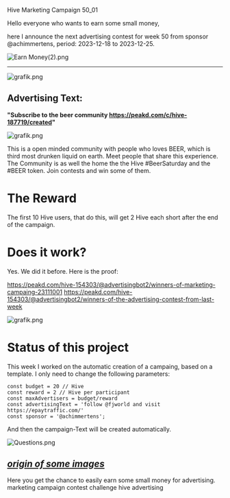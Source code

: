 Hive Marketing Campaign 50_01

Hello everyone who wants to earn some small money,

here I announce the next advertising contest for week 50 from sponsor @achimmertens, period: 2023-12-18 to 2023-12-25.

![Earn Money(2).png](https://files.peakd.com/file/peakd-hive/achimmertens/AKAr2pK3Nw7DhpREEcx2yQ1dSe3BQ4KKDFLKAWjNL9Ni952afaaKuqX68gTapsB.png)

---

![grafik.png](https://files.peakd.com/file/peakd-hive/advertisingbot2/23zbKpafXUuXqcgN1UqE4ELLLjBk6HWR7VCHXMBWeuuhHvjVr9V26Vu632H51AX3QEB1Q.png)

## Advertising Text:
**"Subscribe to the beer community https://peakd.com/c/hive-187719/created"**

![grafik.png](https://files.peakd.com/file/peakd-hive/advertisingbot2/EpnDF7XjUzRvHbukYSaPzgLofEeP2bKekjBmuA9oo8mHW8BAv1i1sGfdg5fHShUuuSn.png)

This is a open minded community with people who loves BEER, which is third most drunken liquid on earth. Meet people that share this experience. The Community is as well the home the the Hive #BeerSaturday and the #BEER token. Join contests and win some of them.


# The Reward

The first 10 Hive users, that do this, will get 2 Hive each short after the end of the campaign.


# Does it work?
Yes. We did it before. Here is the proof:

https://peakd.com/hive-154303/@advertisingbot2/winners-of-marketing-campaing-23111001
https://peakd.com/hive-154303/@advertisingbot2/winners-of-the-advertising-contest-from-last-week


![grafik.png](https://files.peakd.com/file/peakd-hive/advertisingbot2/23vrtfBe9soddee9UwH688PMyJYa2GjTPDpiV9s9mAwMHwp7AWurWJanpDDMtpQJx9z89.png)

# Status of this project

This week I worked on the automatic creation of a campaing, based on a template. I only need to change the following parameters: 
```
const budget = 20 // Hive
const reward = 2 // Hive per participant
const maxAdvertisers = budget/reward
const advertisingText = 'follow @fjworld and visit https://epaytraffic.com/'
const sponsor = '@achimmertens';
```

And then the campaign-Text will be created automatically.

![Questions.png](https://files.peakd.com/file/peakd-hive/achimmertens/AKKRqJt1qnuNodPEACGiuC9iauEfvSWwo3w9ACbwELDzPg5VpvwJCsfsA8ptwYH.png)

*[origin of some images](https://photofunia.com/)*
---


Here you get the chance to easily earn some small money for advertising.
marketing campaign contest challenge hive advertising